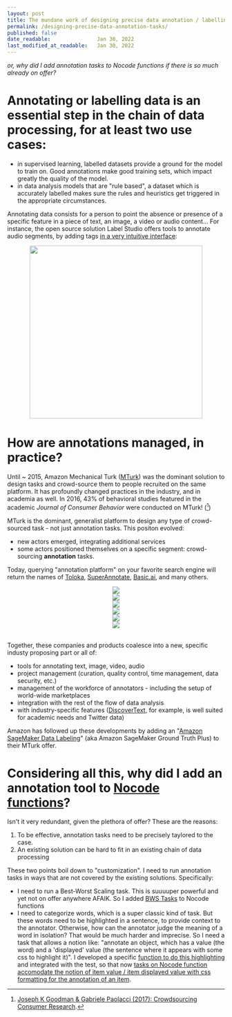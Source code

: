 ```yaml
---
layout: post
title: The mundane work of designing precise data annotation / labelling tasks
permalink: /designing-precise-data-annotation-tasks/
published: false
date_readable:               Jan 30, 2022
last_modified_at_readable:   Jan 30, 2022
---
```


_or, why did I add annotation tasks to Nocode functions if there is so much already on offer?_

# Annotating or labelling data is an essential step in the chain of data processing, for at least two use cases:

* in supervised learning, labelled datasets provide a ground for the model to train on. Good annotations make good training sets, which impact greatly the quality of the model.
* in data analysis models that are "rule based", a dataset which is accurately labelled makes sure the rules and heuristics get triggered in the appropriate circumstances.

Annotating data consists for a person to point the absence or presence of a specific feature in a piece of text, an image, a video or audio content...
For instance, the open source solution Label Studio offers tools to annotate audio segments, by adding tags [in a very intuitive interface](https://labelstud.io/playground/):

<div align="center">
   <img src="https://user-images.githubusercontent.com/1244100/151705003-f9c8212c-e76e-4550-8926-8605ca7c307f.png" width="400"/>
</div>

# How are annotations managed, in practice?

Until ~ 2015, Amazon Mechanical Turk ([MTurk](https://www.mturk.com/)) was the dominant solution to design tasks and crowd-source them to people recruited on the same platform.
It has profoundly changed practices in the industry, and in academia as well.
In 2016, 43% of behavioral studies featured in the academic _Journal of Consumer Behavior_ were conducted on MTurk! ([^1])

MTurk is the dominant, generalist platform to design any type of crowd-sourced task - not just annotation tasks. This positon evolved:

- new actors emerged, integrating additional services
- some actors positioned themselves on a specific segment: crowd-sourcing __annotation__ tasks.

Today, querying "annotation platform" on your favorite search engine will return the names of [Toloka](https://toloka.ai), [SuperAnnotate](https://www.superannotate.com), [Basic.ai](https://www.basic.ai), and many others.

<div align="center">
   <img src="https://user-images.githubusercontent.com/1244100/151705453-f40cea8d-f5c9-4e86-8dcb-1ef3a2463718.png"/>
  <br/>
   <img src="https://user-images.githubusercontent.com/1244100/151705550-5533fd1e-5fcc-4b55-a52f-6a8784e03aec.png"/>
  <br/>
   <img src="https://user-images.githubusercontent.com/1244100/151705567-89e2e755-d1d2-48da-ac31-c2ce77e48207.png"/>
  <br/>
   <img src="https://user-images.githubusercontent.com/1244100/151705592-3f521256-8f98-4966-874d-5c40819b1ec8.png"/>
  <br/>
   <img src="https://user-images.githubusercontent.com/1244100/151705611-c21b9cde-bc08-4462-9f77-df1cd219b676.png"/>
  <br/>
   <img src="https://user-images.githubusercontent.com/1244100/151705768-4667a2fe-b5ea-4b8b-95f3-94af1854c3b7.png"/>
</div>  
<br/>

Together, these companies and products coalesce into a new, specific industy proposing part or all of:

- tools for annotating text, image, video, audio
- project management (curation, quality control, time management, data security, etc.)
- management of the workforce of annotators - including the setup of world-wide marketplaces
- integration with the rest of the flow of data analysis
- with industry-specific features ([DiscoverText](https://www.discovertext.com/), for example, is well suited for academic needs and Twitter data)

Amazon has followed up these developments by adding an "[Amazon SageMaker Data Labeling](https://aws.amazon.com/sagemaker/data-labeling/?nc=sn&loc=0)" (aka Amazon SageMaker Ground Truth Plus) to their MTurk offer.


# Considering all this, why did I add an annotation tool to [Nocode functions](https://nocodefunctions.com/)?

Isn't it very redundant, given the plethora of offer? These are the reasons:

1. To be effective, annotation tasks need to be precisely taylored to the case.
2. An existing solution can be hard to fit in an existing chain of data processing

These two points boil down to "customization". I need to run annotation tasks in ways that are not covered by the existing solutions. Specifically:

- I need to run a Best-Worst Scaling task. This is suuuuper powerful and yet not on offer anywhere AFAIK. So I added [BWS Tasks](https://nocodefunctions.com/blog/best-worst-scaling-bws-in-progress/) to Nocode functions
- I need to categorize words, which is a super classic kind of task. But these words need to be highlighted in a sentence, to provide context to the annotator. Otherwise, how can the annotator judge the meaning of a word in isolation? That would be much harder and imprecise. So I need a task that allows a notion like: "annotate an object, which has a value (the word) and a 'displayed' value (the sentence where it appears with some css to highlight it)". I developed a specific [function to do this highlighting](https://nocodefunctions.com/highlighter/highlight_word_in_context.html) and integrated with the test, so that  now [tasks on Nocode function accomodate the notion of item value / item displayed value with css formatting for the annotation of an item](https://nocodefunctions.com/labelling/role.html). 



[^1]: [ Joseph K Goodman & Gabriele Paolacci (2017): Crowdsourcing Consumer Research](https://doi.org/10.1093/jcr/ucx047).
